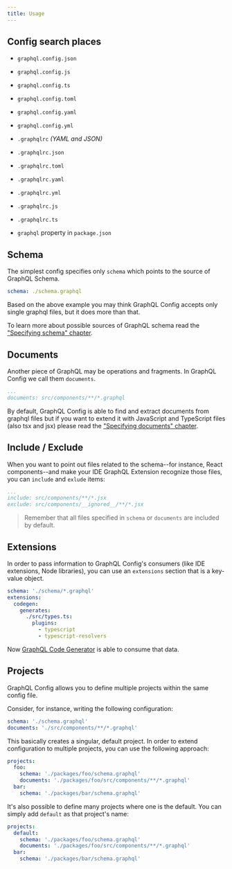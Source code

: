 ```yaml
---
title: Usage
---
```


## Config search places

- `graphql.config.json`
- `graphql.config.js`
- `graphql.config.ts`
- `graphql.config.toml`
- `graphql.config.yaml`
- `graphql.config.yml`


- `.graphqlrc` _(YAML and JSON)_
- `.graphqlrc.json`
- `.graphqlrc.toml`
- `.graphqlrc.yaml`
- `.graphqlrc.yml`
- `.graphqlrc.js`
- `.graphqlrc.ts`

- `graphql` property in `package.json`

## Schema

The simplest config specifies only `schema` which points to the source of GraphQL Schema.

```yaml
schema: ./schema.graphql
```

Based on the above example you may think GraphQL Config accepts only single graphql files, but it does more than that.

To learn more about possible sources of GraphQL schema read the ["Specifying schema" chapter](user-schema).

## Documents

Another piece of GraphQL may be operations and fragments. In GraphQL Config we call them `documents`.

```yaml
...
documents: src/components/**/*.graphql
```

By default, GraphQL Config is able to find and extract documents from graphql files but if you want to extend it with JavaScript and TypeScript files (also tsx and jsx) please read the ["Specifying documents" chapter](user-documents).

## Include / Exclude

When you want to point out files related to the schema--for instance, React components--and make your IDE GraphQL Extension recognize those files, you can `include` and `exlude` items:

```yaml
...
include: src/components/**/*.jsx
exclude: src/components/__ignored__/**/*.jsx
```

> Remember that all files specified in `schema` or `documents` are included by default.

## Extensions

In order to pass information to GraphQL Config's consumers (like IDE extensions, Node libraries), you can use an `extensions` section that is a key-value object.

```yaml
schema: './schema/*.graphql'
extensions:
  codegen:
    generates:
      ./src/types.ts:
        plugins:
          - typescript
          - typescript-resolvers
```

Now [GraphQL Code Generator](https://graphql-code-generator.com) is able to consume that data. 

## Projects

GraphQL Config allows you to define multiple projects within the same config file.

Consider, for instance, writing the following configuration:

```yaml
schema: './schema.graphql'
documents: './src/components/**/*.graphql'
```

This basically creates a singular, default project. In order to extend configuration to multiple projects, you can use the following approach:

```yaml
projects:
  foo: 
    schema: './packages/foo/schema.graphql'
    documents: './packages/foo/src/components/**/*.graphql'
  bar:
    schema: './packages/bar/schema.graphql'
```

It's also possible to define many projects where one is the default. You can simply add `default` as that project's name:

```yaml
projects:
  default: 
    schema: './packages/foo/schema.graphql'
    documents: './packages/foo/src/components/**/*.graphql'
  bar:
    schema: './packages/bar/schema.graphql'
```
